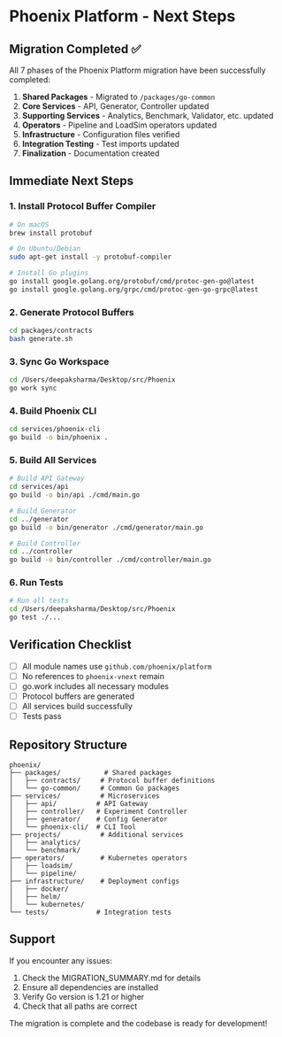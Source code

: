 # Phoenix Platform - Next Steps

## Migration Completed ✅

All 7 phases of the Phoenix Platform migration have been successfully completed:

1. **Shared Packages** - Migrated to `/packages/go-common`
2. **Core Services** - API, Generator, Controller updated
3. **Supporting Services** - Analytics, Benchmark, Validator, etc. updated
4. **Operators** - Pipeline and LoadSim operators updated
5. **Infrastructure** - Configuration files verified
6. **Integration Testing** - Test imports updated
7. **Finalization** - Documentation created

## Immediate Next Steps

### 1. Install Protocol Buffer Compiler
```bash
# On macOS
brew install protobuf

# On Ubuntu/Debian
sudo apt-get install -y protobuf-compiler

# Install Go plugins
go install google.golang.org/protobuf/cmd/protoc-gen-go@latest
go install google.golang.org/grpc/cmd/protoc-gen-go-grpc@latest
```

### 2. Generate Protocol Buffers
```bash
cd packages/contracts
bash generate.sh
```

### 3. Sync Go Workspace
```bash
cd /Users/deepaksharma/Desktop/src/Phoenix
go work sync
```

### 4. Build Phoenix CLI
```bash
cd services/phoenix-cli
go build -o bin/phoenix .
```

### 5. Build All Services
```bash
# Build API Gateway
cd services/api
go build -o bin/api ./cmd/main.go

# Build Generator
cd ../generator
go build -o bin/generator ./cmd/generator/main.go

# Build Controller
cd ../controller
go build -o bin/controller ./cmd/controller/main.go
```

### 6. Run Tests
```bash
# Run all tests
cd /Users/deepaksharma/Desktop/src/Phoenix
go test ./...
```

## Verification Checklist

- [ ] All module names use `github.com/phoenix/platform`
- [ ] No references to `phoenix-vnext` remain
- [ ] go.work includes all necessary modules
- [ ] Protocol buffers are generated
- [ ] All services build successfully
- [ ] Tests pass

## Repository Structure

```
phoenix/
├── packages/           # Shared packages
│   ├── contracts/     # Protocol buffer definitions
│   └── go-common/     # Common Go packages
├── services/          # Microservices
│   ├── api/          # API Gateway
│   ├── controller/   # Experiment Controller
│   ├── generator/    # Config Generator
│   └── phoenix-cli/  # CLI Tool
├── projects/          # Additional services
│   ├── analytics/
│   └── benchmark/
├── operators/         # Kubernetes operators
│   ├── loadsim/
│   └── pipeline/
├── infrastructure/    # Deployment configs
│   ├── docker/
│   ├── helm/
│   └── kubernetes/
└── tests/            # Integration tests
```

## Support

If you encounter any issues:
1. Check the MIGRATION_SUMMARY.md for details
2. Ensure all dependencies are installed
3. Verify Go version is 1.21 or higher
4. Check that all paths are correct

The migration is complete and the codebase is ready for development!